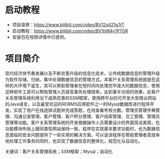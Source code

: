 # 启动教程

- 项目录屏：https://www.bilibili.com/video/BV12s421g7rT
- 启动教程：https://www.bilibili.com/video/BV1pW4y1P7GR
- 安装包在视频详情中已提供。

# 项目简介
现代经济快节奏发展以及不断完善升级的信息化技术，让传统数据信息的管理升级为软件存储，归纳，集中处理数据信息的管理方式。本客户关系管理系统就是在这样的大环境下诞生，其可以帮助管理者在短时间内处理完毕庞大的数据信息，使用这种软件工具可以帮助管理人员提高事务处理效率，达到事半功倍的效果。此客户关系管理系统利用当下成熟完善的SSM框架，使用跨平台的可开发大型商业网站的Java语言，以及最受欢迎的RDBMS应用软件之一的Mysql数据库进行程序开发。实现了用户在线选择试题并完成答题，在线查看考核分数。管理员管理字典管理、沟通记录管理、客户管理、客户积分管理、客户线索管理、员工管理、管理员管理等功能。客户关系管理系统的开发根据操作人员需要设计的界面简洁美观，在功能模块布局上跟同类型网站保持一致，程序在实现基本要求功能时，也为数据信息面临的安全问题提供了一些实用的解决方案。可以说该程序在帮助管理者高效率地处理工作事务的同时，也实现了数据信息的整体化，规范化与自动化。

关键词：客户关系管理系统；SSM框架；Mysql；自动化
